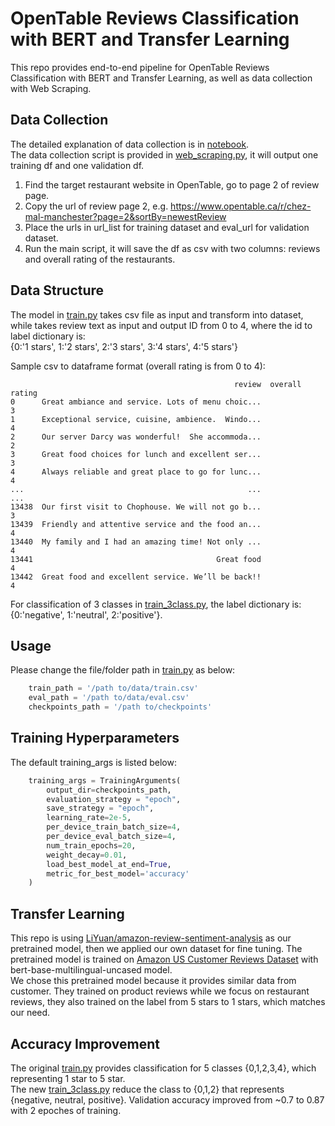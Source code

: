 # OpenTable Reviews Classification with BERT and Transfer Learning
This repo provides end-to-end pipeline for OpenTable Reviews Classification with BERT and Transfer Learning, as well as data collection with Web Scraping.  

## Data Collection
The detailed explanation of data collection is in [notebook](review_classification.ipynb).  
The data collection script is provided in [web_scraping.py](web_scraping.py), it will output one training df and one validation df.  
1. Find the target restaurant website in OpenTable, go to page 2 of review page.
2. Copy the url of review page 2, e.g. https://www.opentable.ca/r/chez-mal-manchester?page=2&sortBy=newestReview
3. Place the urls in url_list for training dataset and eval_url for validation dataset.
4. Run the main script, it will save the df as csv with two columns: reviews and overall rating of the restaurants.

## Data Structure 
The model in [train.py](train.py) takes csv file as input and transform into dataset, while takes review text as input and output ID from 0 to 4, where the id to label dictionary is:  
{0:'1 stars', 1:'2 stars', 2:'3 stars', 3:'4 stars', 4:'5 stars'}  

Sample csv to dataframe format (overall rating is from 0 to 4):

```
                                                  review  overall rating
0      Great ambiance and service. Lots of menu choic...               3
1      Exceptional service, cuisine, ambience.  Windo...               4
2      Our server Darcy was wonderful!  She accommoda...               2
3      Great food choices for lunch and excellent ser...               3
4      Always reliable and great place to go for lunc...               4
...                                                  ...             ...
13438  Our first visit to Chophouse. We will not go b...               3
13439  Friendly and attentive service and the food an...               4
13440  My family and I had an amazing time! Not only ...               4
13441                                         Great food               4
13442  Great food and excellent service. We’ll be back!!               4
```

For classification of 3 classes in [train_3class.py](train_3class.py), the label dictionary is: {0:'negative', 1:'neutral', 2:'positive'}.

## Usage
Please change the file/folder path in [train.py](train.py) as below:  

```python
    train_path = '/path to/data/train.csv'
    eval_path = '/path to/data/eval.csv'
    checkpoints_path = '/path to/checkpoints'
```

## Training Hyperparameters
The default training_args is listed below:  
```python
    training_args = TrainingArguments(
        output_dir=checkpoints_path,
        evaluation_strategy = "epoch",
        save_strategy = "epoch",
        learning_rate=2e-5,
        per_device_train_batch_size=4,
        per_device_eval_batch_size=4,
        num_train_epochs=20,
        weight_decay=0.01,
        load_best_model_at_end=True,
        metric_for_best_model='accuracy'
    )
```

## Transfer Learning
This repo is using [LiYuan/amazon-review-sentiment-analysis](https://huggingface.co/LiYuan/amazon-review-sentiment-analysis) as our pretrained model, then we applied our own dataset for fine tuning. The pretrained model is trained on [Amazon US Customer Reviews Dataset](https://www.kaggle.com/datasets/cynthiarempel/amazon-us-customer-reviews-dataset) with bert-base-multilingual-uncased model.  
We chose this pretrained model because it provides similar data from customer. They trained on product reviews while we focus on restaurant reviews, they also trained on the label from 5 stars to 1 stars, which matches our need.  

## Accuracy Improvement
The original [train.py](train.py) provides classification for 5 classes {0,1,2,3,4}, which representing 1 star to 5 star.  
The new [train_3class.py](train_3class.py) reduce the class to {0,1,2} that represents {negative, neutral, positive}. Validation accuracy improved from ~0.7 to 0.87 with 2 epoches of training.
